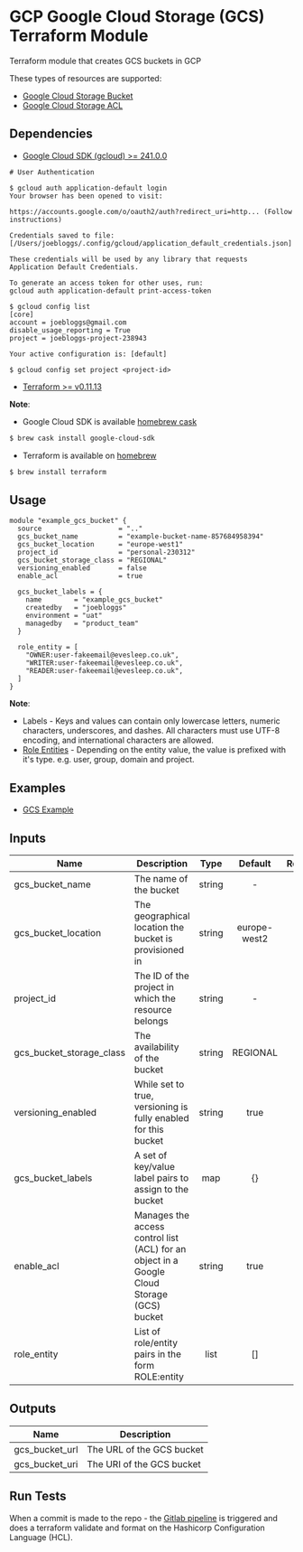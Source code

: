 # GCP Google Cloud Storage (GCS) Terraform Module

Terraform module that creates GCS buckets in GCP

These types of resources are supported:

* [Google Cloud Storage Bucket](https://www.terraform.io/docs/providers/google/r/storage_bucket.html)
* [Google Cloud Storage ACL](https://www.terraform.io/docs/providers/google/r/storage_bucket_acl.html)

## Dependencies

* [Google Cloud SDK (gcloud) >= 241.0.0](https://cloud.google.com/sdk/gcloud/)

```
# User Authentication

$ gcloud auth application-default login
Your browser has been opened to visit:

https://accounts.google.com/o/oauth2/auth?redirect_uri=http... (Follow instructions)

Credentials saved to file: [/Users/joebloggs/.config/gcloud/application_default_credentials.json]

These credentials will be used by any library that requests
Application Default Credentials.

To generate an access token for other uses, run:
gcloud auth application-default print-access-token

$ gcloud config list
[core]
account = joebloggs@gmail.com
disable_usage_reporting = True
project = joebloggs-project-238943

Your active configuration is: [default]

$ gcloud config set project <project-id>
```

* [Terraform >= v0.11.13](https://learn.hashicorp.com/terraform/getting-started/install.html)

**Note**:

* Google Cloud SDK is available [homebrew cask](https://github.com/Homebrew/homebrew-cask)

```bash
$ brew cask install google-cloud-sdk
```

* Terraform is available on [homebrew](https://brew.sh/)

```bash
$ brew install terraform
```

## Usage

```hcl
module "example_gcs_bucket" {
  source                   = ".."
  gcs_bucket_name          = "example-bucket-name-857684958394"
  gcs_bucket_location      = "europe-west1"
  project_id               = "personal-230312"
  gcs_bucket_storage_class = "REGIONAL"
  versioning_enabled       = false
  enable_acl               = true

  gcs_bucket_labels = {
    name        = "example_gcs_bucket"
    createdby   = "joebloggs"
    environment = "uat"
    managedby   = "product_team"
  }

  role_entity = [
    "OWNER:user-fakeemail@evesleep.co.uk",
    "WRITER:user-fakeemail@evesleep.co.uk",
    "READER:user-fakeemail@evesleep.co.uk",
  ]
}
```

**Note**:

* Labels - Keys and values can contain only lowercase letters, numeric characters, underscores, and dashes. All characters must use UTF-8 encoding, and international characters are allowed.
* [Role Entities](https://cloud.google.com/storage/docs/json_api/v1/bucketAccessControls) - Depending on the entity value, the value is prefixed with it's type. e.g. user, group, domain and project.

## Examples

* [GCS Example](example/main.tf)

## Inputs

| Name | Description | Type | Default | Required |
|------|-------------|:----:|:-----:|:-----:|
| gcs_bucket_name | The name of the bucket | string | - | yes |
| gcs_bucket_location | The geographical location the bucket is provisioned in | string | europe-west2 | no |
| project_id | The ID of the project in which the resource belongs | string | - | yes |
| gcs_bucket_storage_class| The availability of the bucket | string | REGIONAL | no |
| versioning_enabled | While set to true, versioning is fully enabled for this bucket | string | true | no |
| gcs_bucket_labels | A set of key/value label pairs to assign to the bucket | map| {} | no |
| enable_acl | Manages the access control list (ACL) for an object in a Google Cloud Storage (GCS) bucket | string | true | no |
| role_entity | List of role/entity pairs in the form ROLE:entity | list | [] | no |

## Outputs

| Name | Description |
|------|-------------|
| gcs_bucket_url | The URL of the GCS bucket |
| gcs_bucket_uri | The URI of the GCS bucket |

## Run Tests

When a commit is made to the repo - the [Gitlab pipeline](.gitlab-ci.yml) is triggered and does a terraform validate and format on the Hashicorp Configuration Language (HCL).